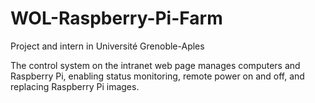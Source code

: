 # WOL-Raspberry-Pi-Farm
Project and intern in Université Grenoble-Aples

The control system on the intranet web page manages computers and Raspberry Pi, enabling status monitoring, remote power on and off, and replacing Raspberry Pi images.

